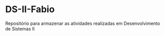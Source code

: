 # DS-II-Fabio
Repositório para armazenar as atividades realizadas em Desenvolvimento de Sistemas II
